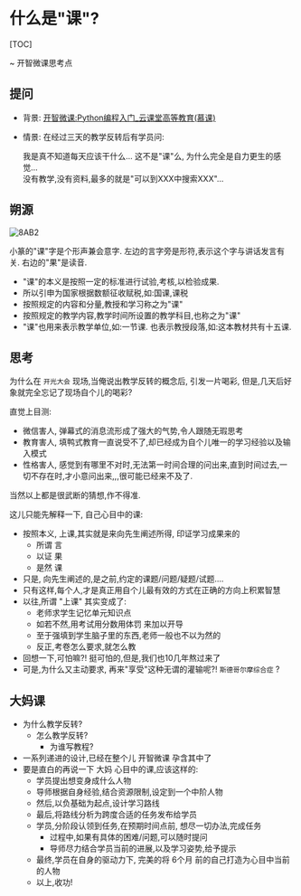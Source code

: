 # 什么是"课"?

[TOC]

~ 开智微课思考点

## 提问

- 背景: [开智微课:Python编程入门_云课堂高等教育(慕课)](http://mooc.study.163.com/spoc/course/Openmind-1000043000#/info)
- 情景: 在经过三天的教学反转后有学员问:


    我是真不知道每天应该干什么...
    这不是"课"么,
    为什么完全是自力更生的感觉...  
    没有教学,没有资料,最多的就是"可以到XXX中搜索XXX"... 

## 朔源

![8AB2](http://zidian.kxue.com/static/zy/xz/8AB2.gif)

小篆的"课"字是个形声兼会意字. 左边的言字旁是形符,表示这个字与讲话发言有关. 右边的"果"是读音. 

- "课"的本义是按照一定的标准进行试验,考核,以检验成果. 
- 所以引申为国家根据数额征收赋税,如:国课,课税
- 按照规定的内容和分量,教授和学习称之为"课"
- 按照规定的教学内容,教学时间所设置的教学科目,也称之为"课"
- "课"也用来表示教学单位,如:一节课. 也表示教授段落,如:这本教材共有十五课. 

## 思考

为什么在 `开光大会` 现场,当俺说出教学反转的概念后, 引发一片喝彩,
但是,几天后好象就完全忘记了现场自个儿的喝彩?

直觉上目测:

- 微信害人, 弹幕式的消息流形成了强大的气势,令人跟随无瑕思考
- 教育害人, 填鸭式教育一直说受不了,却已经成为自个儿唯一的学习经验以及输入模式
- 性格害人, 感觉到有哪里不对时,无法第一时间合理的问出来,直到时间过去,一切不存在时,才小意问出来,,,很可能已经来不及了.


当然以上都是很武断的猜想,作不得准.

这儿只能先解释一下, 自己心目中的课:

- 按照本义, 上课,其实就是来向先生阐述所得, 印证学习成果来的
    + 所谓 言
    + 以证 果
    + 是然 课
- 只是, 向先生阐述的,是之前,约定的课题/问题/疑题/试题....
- 只有这样,每个人,才是真正用自个儿最有效的方式在正确的方向上积累智慧
- 以往,所谓 "上课" 其实变成了:
    + 老师求学生记忆单元知识点
    + 如若不然,用考试用分数用体罚 来加以开导
    + 至于强填到学生脑子里的东西,老师一般也不以为然的
    + 反正,考卷怎么要求,就怎么教
- 回想一下,可怕嘛?! 挺可怕的,但是,我们也10几年熬过来了
- 可是,为什么又主动要求, 再来"享受"这种无谓的灌输呢?! `斯德哥尔摩综合症` ?


## 大妈课


- 为什么教学反转?
    + 怎么教学反转?
        * 为谁写教程?
- 一系列递进的设计,已经在整个儿 开智微课 孕含其中了
- 要是直白的再说一下 大妈 心目中的课,应该这样的:
    + 学员提出想变身成什么人物
    + 导师根据自身经验,结合资源限制,设定到一个中阶人物
    + 然后,以负基础为起点,设计学习路线
    + 最后,将路线分析为跨度合适的任务发布给学员
    + 学员,分阶段认领到任务,在预期时间点前, 想尽一切办法,完成任务
        * 过程中,如果有具体的困难/问题,可以随时提问
        * 导师尽力结合学员当前的进展,以及学习姿势,给予提示
    + 最终,学员在自身的驱动力下, 完美的将 6个月 前的自己打造为心目中当前的人物
    + 以上,收功!



